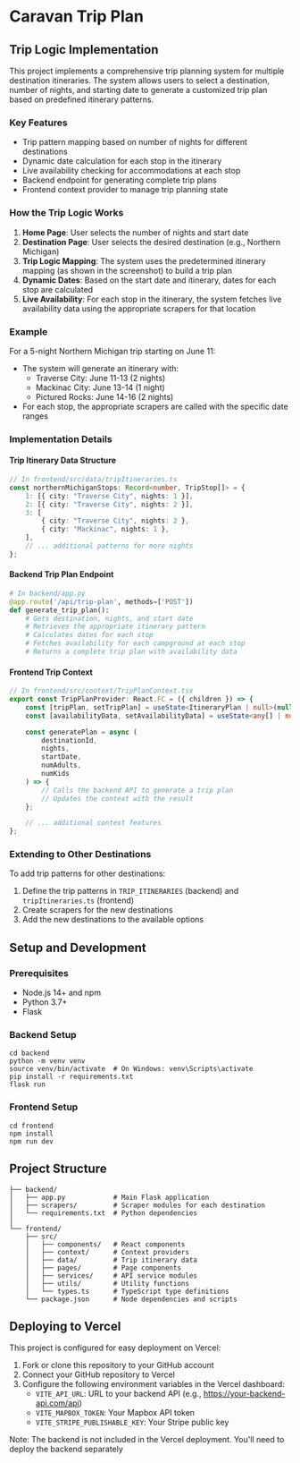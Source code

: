 # Caravan Trip Plan

## Trip Logic Implementation

This project implements a comprehensive trip planning system for multiple destination itineraries. The system allows users to select a destination, number of nights, and starting date to generate a customized trip plan based on predefined itinerary patterns.

### Key Features

- Trip pattern mapping based on number of nights for different destinations
- Dynamic date calculation for each stop in the itinerary
- Live availability checking for accommodations at each stop
- Backend endpoint for generating complete trip plans
- Frontend context provider to manage trip planning state

### How the Trip Logic Works

1. **Home Page**: User selects the number of nights and start date
2. **Destination Page**: User selects the desired destination (e.g., Northern Michigan)
3. **Trip Logic Mapping**: The system uses the predetermined itinerary mapping (as shown in the screenshot) to build a trip plan
4. **Dynamic Dates**: Based on the start date and itinerary, dates for each stop are calculated
5. **Live Availability**: For each stop in the itinerary, the system fetches live availability data using the appropriate scrapers for that location

### Example

For a 5-night Northern Michigan trip starting on June 11:

- The system will generate an itinerary with:
  - Traverse City: June 11-13 (2 nights)
  - Mackinac City: June 13-14 (1 night)
  - Pictured Rocks: June 14-16 (2 nights)
- For each stop, the appropriate scrapers are called with the specific date ranges

### Implementation Details

#### Trip Itinerary Data Structure

```typescript
// In frontend/src/data/tripItineraries.ts
const northernMichiganStops: Record<number, TripStop[]> = {
	1: [{ city: "Traverse City", nights: 1 }],
	2: [{ city: "Traverse City", nights: 2 }],
	3: [
		{ city: "Traverse City", nights: 2 },
		{ city: "Mackinac", nights: 1 },
	],
	// ... additional patterns for more nights
};
```

#### Backend Trip Plan Endpoint

```python
# In backend/app.py
@app.route('/api/trip-plan', methods=['POST'])
def generate_trip_plan():
    # Gets destination, nights, and start date
    # Retrieves the appropriate itinerary pattern
    # Calculates dates for each stop
    # Fetches availability for each campground at each stop
    # Returns a complete trip plan with availability data
```

#### Frontend Trip Context

```typescript
// In frontend/src/context/TripPlanContext.tsx
export const TripPlanProvider: React.FC = ({ children }) => {
	const [tripPlan, setTripPlan] = useState<ItineraryPlan | null>(null);
	const [availabilityData, setAvailabilityData] = useState<any[] | null>(null);

	const generatePlan = async (
		destinationId,
		nights,
		startDate,
		numAdults,
		numKids
	) => {
		// Calls the backend API to generate a trip plan
		// Updates the context with the result
	};

	// ... additional context features
};
```

### Extending to Other Destinations

To add trip patterns for other destinations:

1. Define the trip patterns in `TRIP_ITINERARIES` (backend) and `tripItineraries.ts` (frontend)
2. Create scrapers for the new destinations
3. Add the new destinations to the available options

## Setup and Development

### Prerequisites

- Node.js 14+ and npm
- Python 3.7+
- Flask

### Backend Setup

```
cd backend
python -m venv venv
source venv/bin/activate  # On Windows: venv\Scripts\activate
pip install -r requirements.txt
flask run
```

### Frontend Setup

```
cd frontend
npm install
npm run dev
```

## Project Structure

```
├── backend/
│   ├── app.py            # Main Flask application
│   ├── scrapers/         # Scraper modules for each destination
│   └── requirements.txt  # Python dependencies
│
└── frontend/
    ├── src/
    │   ├── components/   # React components
    │   ├── context/      # Context providers
    │   ├── data/         # Trip itinerary data
    │   ├── pages/        # Page components
    │   ├── services/     # API service modules
    │   ├── utils/        # Utility functions
    │   └── types.ts      # TypeScript type definitions
    └── package.json      # Node dependencies and scripts
```

## Deploying to Vercel

This project is configured for easy deployment on Vercel:

1. Fork or clone this repository to your GitHub account
2. Connect your GitHub repository to Vercel
3. Configure the following environment variables in the Vercel dashboard:
   - `VITE_API_URL`: URL to your backend API (e.g., https://your-backend-api.com/api)
   - `VITE_MAPBOX_TOKEN`: Your Mapbox API token
   - `VITE_STRIPE_PUBLISHABLE_KEY`: Your Stripe public key

Note: The backend is not included in the Vercel deployment. You'll need to deploy the backend separately
